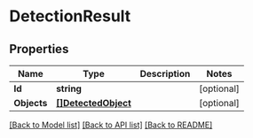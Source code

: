 # DetectionResult

## Properties

Name | Type | Description | Notes
------------ | ------------- | ------------- | -------------
**Id** | **string** |  | [optional] 
**Objects** | [**[]DetectedObject**](DetectedObject.md) |  | [optional] 

[[Back to Model list]](../README.md#documentation-for-models) [[Back to API list]](../README.md#documentation-for-api-endpoints) [[Back to README]](../README.md)


